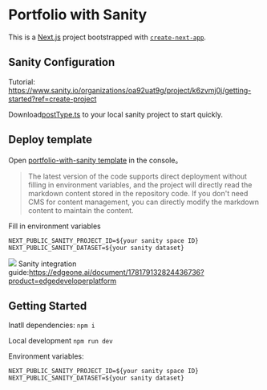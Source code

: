 # Portfolio with Sanity

This is a [Next.js](https://nextjs.org) project bootstrapped with [`create-next-app`](https://nextjs.org/docs/app/api-reference/cli/create-next-app).

## Sanity Configuration

Tutorial: https://www.sanity.io/organizations/oa92uat9g/project/k6zvmj0j/getting-started?ref=create-project

Download[postType.ts](https://github.com/TencentEdgeOne/pages-templates/tree/main/examples/portfolio-with-sanity/postType.ts) to your local sanity project to start quickly.

## Deploy template

Open [portfolio-with-sanity template](https://edgeone.ai/pages/new?template=portfolio-with-sanity) in the console。

> The latest version of the code supports direct deployment without filling in environment variables, and the project will directly read the markdown content stored in the repository code. If you don't need CMS for content management, you can directly modify the markdown content to maintain the content.

Fill in environment variables

```
NEXT_PUBLIC_SANITY_PROJECT_ID=${your sanity space ID}
NEXT_PUBLIC_SANITY_DATASET=${your sanity dataset}
```

![](https://cloudcache.tencent-cloud.com/qcloud/ui/static/static_source_business/98699d3e-dacd-4317-b087-e6e3b8265997.png)
Sanity integration guide:https://edgeone.ai/document/178179132824436736?product=edgedeveloperplatform

## Getting Started

Inatll dependencies: `npm i`

Local development `npm run dev`

Environment variables:

```
NEXT_PUBLIC_SANITY_PROJECT_ID=${your sanity space ID}
NEXT_PUBLIC_SANITY_DATASET=${your sanity dataset}
```
